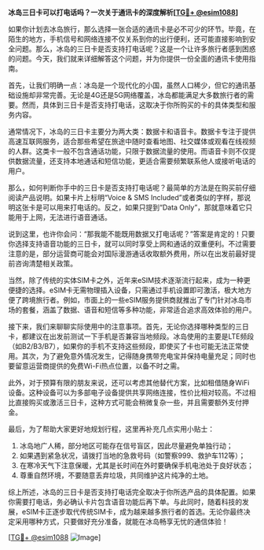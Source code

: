 **冰岛三日卡可以打电话吗？一次关于通讯卡的深度解析[[TG💪+ @esim1088](https://t.me/s/esim1088)]**

如果你计划去冰岛旅行，那么选择一张合适的通讯卡是必不可少的环节。毕竟，在陌生的地方，手机信号和网络连接不仅关系到你的出行便利，还可能直接影响到安全问题。那么，冰岛的三日卡是否支持打电话呢？这是一个让许多旅行者感到困惑的问题。今天，我们就来详细解答这个问题，并为你提供一份全面的通讯卡使用指南。

首先，让我们明确一点：冰岛是一个现代化的小国，虽然人口稀少，但它的通讯基础设施却非常完善。无论是4G还是5G网络覆盖，冰岛都能满足大多数旅行者的需要。然而，具体到三日卡是否支持打电话，这取决于你所购买的卡的具体类型和服务内容。

通常情况下，冰岛的三日卡主要分为两大类：数据卡和语音卡。数据卡专注于提供高速互联网服务，适合那些希望在旅途中随时查看地图、社交媒体或观看在线视频的人群。这类卡一般不包含通话功能，只限于数据流量的使用。而语音卡则不仅提供数据流量，还支持本地通话和短信功能，更适合需要频繁联系他人或接听电话的用户。

那么，如何判断你手中的三日卡是否支持打电话呢？最简单的方法是在购买前仔细阅读产品说明。如果卡片上标明“Voice & SMS Included”或者类似的字样，那说明这张卡是可以用来打电话的。反之，如果只提到“Data Only”，那就意味着它只能用于上网，无法进行语音通话。

说到这里，也许你会问：“那我能不能既用数据又打电话呢？”答案是肯定的！只要你选择支持语音功能的三日卡，就可以同时享受上网和通话的双重便利。不过需要注意的是，部分运营商可能会对国际漫游通话收取额外费用，所以在出发前最好提前咨询清楚相关政策。

当然，除了传统的实体SIM卡之外，近年来eSIM技术逐渐流行起来，成为一种更便捷的选择。eSIM卡无需物理插入设备，只需通过手机设置即可激活，极大地方便了跨境旅行者。例如，市面上的一些eSIM服务提供商就推出了专门针对冰岛市场的套餐，涵盖了数据、语音和短信等多种功能，非常适合追求高效体验的用户。

接下来，我们来聊聊实际使用中的注意事项。首先，无论你选择哪种类型的三日卡，都建议在出发前测试一下手机是否兼容当地频段。冰岛使用的主要是LTE频段（如B2/B3/B7），如果你的手机不支持这些频段，即使买了卡也可能无法正常使用。其次，为了避免意外情况发生，记得随身携带充电宝并保持电量充足；同时也要留意运营商提供的免费Wi-Fi热点位置，以备不时之需。

此外，对于预算有限的朋友来说，还可以考虑其他替代方案，比如租借随身WiFi设备。这种设备可以为多部电子设备提供共享网络连接，性价比相对较高。不过相比直接购买或激活三日卡，这种方式可能会稍微复杂一些，并且需要额外支付押金。

最后，为了帮助大家更好地规划行程，这里再补充几点实用小贴士：
1. 冰岛地广人稀，部分地区可能存在信号盲区，因此尽量避免单独行动；
2. 如果遇到紧急状况，请拨打当地的急救号码（如警察999、救护车112等）；
3. 在寒冷天气下注意保暖，尤其是长时间在外时要确保手机电池处于良好状态；
4. 尊重自然环境，不要随意丢弃垃圾，共同维护这片纯净的土地。

综上所述，冰岛的三日卡是否支持打电话完全取决于你所选产品的具体配置。如果你需要打电话，务必确认卡片包含语音功能后再下单。与此同时，随着科技的发展，eSIM卡正逐步取代传统SIM卡，成为越来越多旅行者的首选。无论你最终决定采用哪种方式，只要做好充分准备，就能在冰岛畅享无忧的通信体验！

[[TG💪+ @esim1088](https://t.me/s/esim1088) ![Image](https://i.postimg.cc/4NQfJmqS/Snipaste-2025-05-13-00-14-12.png)]